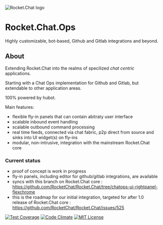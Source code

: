![Rocket.Chat logo](https://rocket.chat/images/logo/logo-dark.svg?v3)

# Rocket.Chat.Ops

Highly customizable, bot-based,  Github and Gitlab integrations and beyond.

## About

Extending Rocket.Chat into the realms of specilized _chat centric_ applications.  

Starting with a Chat Ops implementation for Github and Gitlab, but extendable to other application areas.

100% powered by hubot.

Main features:

* flexible fly-in panels that can contain abitraty user interface
* scalable inbound event handling
* scalable outbound command processing
* real time feeds, connected via chat fabric, p2p direct from source and sinks into UI widget(s) on fly-ins
* modular, non-intrusive, integration with the mainstream Rocket.Chat core

### Current status
* proof of concept is work in progress
* fly-in panels, including editor for github/gitlab integrations, are available
* syncs with this branch on Rocket.Chat core : https://github.com/RocketChat/Rocket.Chat/tree/chatops-ui-rightpanel-flexchrome
* this is the roadmap for our initial integration, targeted for after 1.0 release of Rocket.Chat core : https://github.com/RocketChat/Rocket.Chat/issues/525


[![Test Coverage](https://codeclimate.com/github/RocketChat/Rocket.Chat.Ops/badges/coverage.svg)](https://codeclimate.com/github/RocketChat/Rocket.Chat.Ops/coverage)
[![Code Climate](https://codeclimate.com/github/RocketChat/Rocket.Chat.Ops/badges/gpa.svg)](https://codeclimate.com/github/RocketChat/Rocket.Chat.Ops)
[![MIT License](http://img.shields.io/badge/license-MIT-blue.svg?style=flat)](https://github.com/RocketChat/Rocket.Chat/raw/master/LICENSE)

